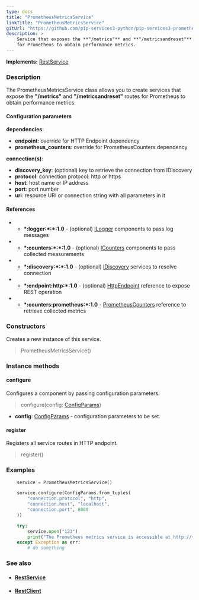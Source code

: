 ```yaml
---
type: docs
title: "PrometheusMetricsService"
linkTitle: "PrometheusMetricsService"
gitUrl: "https://github.com/pip-services3-python/pip-services3-prometheus-python"
description: >
    Service that exposes the **"/metrics"** and **"/metricsandreset"** routes 
    for Prometheus to obtain performance metrics.
---
```


**Implements:** [RestService](../../../rpc/services/rest_service)

### Description

The PrometheusMetricsService class allows you to create services that expose the **"/metrics"** and **"/metricsandreset"** routes for Prometheus to obtain performance metrics.

#### Configuration parameters

**dependencies**:
- **endpoint**: override for HTTP Endpoint dependency
- **prometheus_counters**: override for PrometheusCounters dependency

**connection(s)**:
- **discovery_key**: (optional) key to retrieve the connection from IDiscovery
- **protocol**: connection protocol: http or https
- **host**: host name or IP address
- **port**: port number
- **uri**: resource URI or connection string with all parameters in it


#### References
 * - **\*:logger:\*:\*:1.0** - (optional) [ILogger](../../../components/log/ilogger) components to pass log messages
 * - **\*:counters:\*:\*:1.0** - (optional) [ICounters](../../../components/count/icounters) components to pass collected measurements
 * - **\*:discovery:\*:\*:1.0** - (optional) [IDiscovery](../../../components/connect/idiscovery) services to resolve connection
 * - **\*:endpoint:http:\*:1.0** - (optional) [HttpEndpoint](../../../rpc/services/http_endpoint) reference to expose REST operation
 * - **\*:counters:prometheus:\*:1.0** - [PrometheusCounters](../../count/prometheus_counters) reference to retrieve collected metrics


### Constructors
Creates a new instance of this service.

> PrometheusMetricsService()


### Instance methods

#### configure
Configures a component by passing configuration parameters.

> configure(config: [ConfigParams](../../../commons/config/config_params))

- **config**: [ConfigParams](../../../commons/config/config_params) - configuration parameters to be set.

#### register
Registers all service routes in HTTP endpoint.

> register()

### Examples

```python
    service = PrometheusMetricsService()

    service.configure(ConfigParams.from_tuples(
        "connection.protocol", "http",
        "connection.host", "localhost",
        "connection.port", 8080
    ))

    try:
        service.open("123")
        print("The Prometheus metrics service is accessible at http://+:8080/metrics")
    except Exception as err:
        # do something
```

### See also
- #### [RestService](../../../rpc/services/rest_service)
- #### [RestClient](../../../rpc/clients/rest_client)
